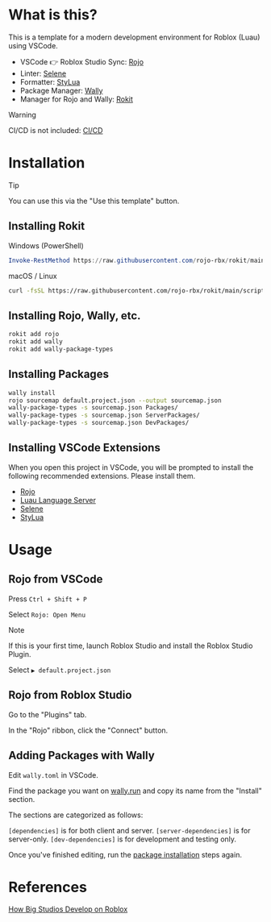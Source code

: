 # What is this?

This is a template for a modern development environment for Roblox (Luau) using VSCode.

- VSCode 👉 Roblox Studio Sync: [Rojo](https://github.com/rojo-rbx/rojo)
- Linter: [Selene](https://github.com/Kampfkarren/selene)
- Formatter: [StyLua](https://github.com/JohnnyMorganz/StyLua)
- Package Manager: [Wally](https://github.com/UpliftGames/wally)
- Manager for Rojo and Wally: [Rokit](https://github.com/rojo-rbx/rokit)

> [!WARNING]
> CI/CD is not included: [CI/CD](https://github.com/Roblox/place-ci-cd-demo)

# Installation

> [!TIP]
> You can use this via the "Use this template" button.

## Installing Rokit

Windows (PowerShell)

```powershell
Invoke-RestMethod https://raw.githubusercontent.com/rojo-rbx/rokit/main/scripts/install.ps1 | Invoke-Expression
```

macOS / Linux

```bash
curl -fsSL https://raw.githubusercontent.com/rojo-rbx/rokit/main/scripts/install.sh | sh
```

## Installing Rojo, Wally, etc.

```bash
rokit add rojo
rokit add wally
rokit add wally-package-types
```

## Installing Packages

```bash
wally install
rojo sourcemap default.project.json --output sourcemap.json
wally-package-types -s sourcemap.json Packages/
wally-package-types -s sourcemap.json ServerPackages/
wally-package-types -s sourcemap.json DevPackages/
```

## Installing VSCode Extensions

When you open this project in VSCode, you will be prompted to install the following recommended extensions. Please install them.

- [Rojo](https://marketplace.visualstudio.com/items?itemName=evaera.vscode-rojo)
- [Luau Language Server](https://marketplace.visualstudio.com/items?itemName=JohnnyMorganz.luau-lsp)
- [Selene](https://marketplace.visualstudio.com/items?itemName=Kampfkarren.selene-vscode)
- [StyLua](https://marketplace.visualstudio.com/items?itemName=JohnnyMorganz.stylua)

# Usage

## Rojo from VSCode

Press `Ctrl + Shift + P`

Select `Rojo: Open Menu`

> [!NOTE]
> If this is your first time, launch Roblox Studio and install the Roblox Studio Plugin.

Select `▶ default.project.json`


## Rojo from Roblox Studio

Go to the "Plugins" tab.

In the "Rojo" ribbon, click the "Connect" button.

## Adding Packages with Wally

Edit `wally.toml` in VSCode.

Find the package you want on [wally.run](https://wally.run/) and copy its name from the "Install" section.

The sections are categorized as follows:

`[dependencies]` is for both client and server.
`[server-dependencies]` is for server-only.
`[dev-dependencies]` is for development and testing only.

Once you've finished editing, run the [package installation](#installing-packages) steps again.

# References

[How Big Studios Develop on Roblox](https://www.youtube.com/watch?v=IJDg6tRJmHo)